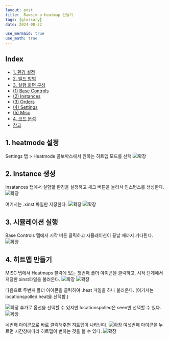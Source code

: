 ```yaml
---
layout: post
title:  Rawsim-o heatmap 만들기
tags: [glossary]
date: 2024-08-22

use_mermaid: true
use_math: true
---
```

## <a name="top"></a>Index

* [1. 환경 설정](#title1)
* [2. 빌드 방법](#title2)
* [3. 실행 화면 구성](#title3)
* [ (1) Base Controls](#title3-1)
* [ (2) Instances](#title3-2)
* [ (3) Orders](#title3-3)
* [ (4) Settings](#title3-4)
* [ (5) Misc](#title3-5)
* [4. 코드 분석](#title4)
* [참고](#title5)

## 1. heatmode 설정
Settings 탭 > Heatmode 콤보박스에서 원하는 히트맵 모드를 선택
![확장](../assets/img/240822/01.png)


## 2. Instance 생성
Insatances 탭에서 실험할 환경을 설정하고 체크 버튼을 눌러서 인스턴스를 생성한다.
![확장](../assets/img/240822/02.png)


여기서는 .xinst 파일만 저장한다.
![확장](../assets/img/240822/04.png)
![확장](../assets/img/240822/03.png)

## 3. 시뮬레이션 실행
Base Controls 탭에서 시작 버튼 클릭하고 시뮬레이션이 끝날 때까지 기다린다.
![확장](../assets/img/240822/05.png)

## 4. 히트맵 만들기  
MISC 탭에서 Heatmaps 블락에 있는 첫번째 폴더 아이콘을 클릭하고,
시작 단계에서 저장한 xinst파일을 불러온다.
![확장](../assets/img/240822/06.png)
![확장](../assets/img/240822/07.png)

다음으로 두번째 폴더 아이콘을 클릭하여 .heat 파일을 하나 불러온다.
(여기서는 locationspolled.heat을 선택함.)

![확장](../assets/img/240822/09.png)
추가로 옵션을 선택할 수 있지만 locationspolled은 seen만 선택할 수 있다.
![확장](../assets/img/240822/10.png)

네번째 아이콘으로 바로 클릭해주면 히트맵이 나타난다.
![확장](../assets/img/240822/12.png)
여섯번째 아이콘을 누르면 시간창에따라 히트맵이 변하는 것을 볼 수 있다.
![확장](../assets/img/240822/11.png)


